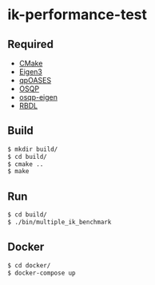 # ik-performance-test

## Required
+ [CMake](https://cmake.org)
+ [Eigen3](http://eigen.tuxfamily.org/index.php?title=Main_Page)
+ [qpOASES](https://github.com/coin-or/qpOASES)
+ [OSQP](https://github.com/oxfordcontrol/osqp)
+ [osqp-eigen](https://github.com/robotology/osqp-eigen)
+ [RBDL](https://github.com/rbdl/rbdl)

## Build
```Bash
$ mkdir build/
$ cd build/
$ cmake ..
$ make
```

## Run
```Bash
$ cd build/
$ ./bin/multiple_ik_benchmark
```

## Docker
```Bash
$ cd docker/
$ docker-compose up
```
